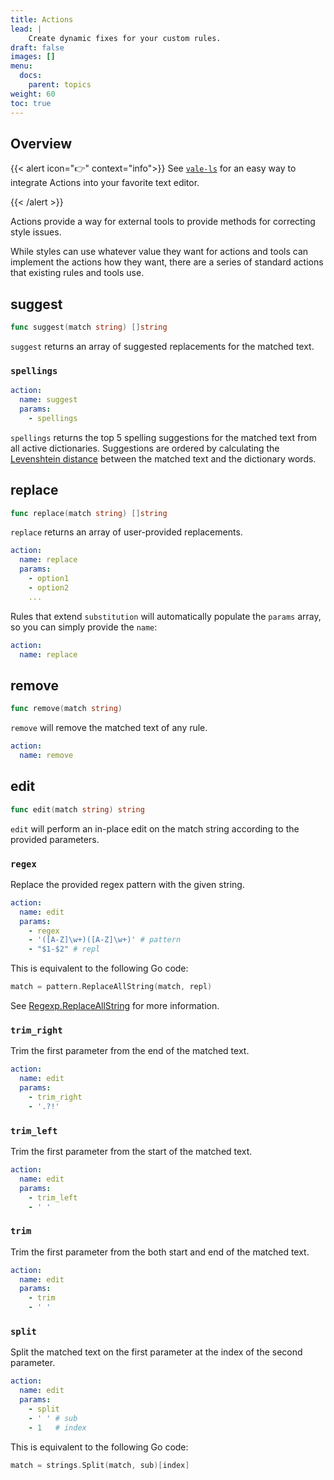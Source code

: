 ```yaml
---
title: Actions
lead: |
    Create dynamic fixes for your custom rules.
draft: false
images: []
menu:
  docs:
    parent: topics
weight: 60
toc: true
---
```


## Overview

{{< alert icon="👉" context="info">}}
See [`vale-ls`][1] for an easy way to integrate Actions into your favorite text 
editor.

[1]: https://github.com/errata-ai/vale-ls
{{< /alert >}}

Actions provide a way for external tools to provide methods for correcting 
style issues.

While styles can use whatever value they want for actions and tools can 
implement the actions how they want, there are a series of standard actions 
that existing rules and tools use.

## suggest

```go
func suggest(match string) []string
```

`suggest` returns an array of suggested replacements for the matched text.

### `spellings`

```yaml
action:
  name: suggest
  params:
    - spellings
```

`spellings` returns the top 5 spelling suggestions for the matched text from
all active dictionaries. Suggestions are ordered by calculating the 
[Levenshtein distance][1] between the matched text and the dictionary words.

## replace

```go
func replace(match string) []string
```

`replace` returns an array of user-provided replacements.

```yaml
action:
  name: replace
  params:
    - option1
    - option2
    ...
```

Rules that extend `substitution` will automatically populate the `params` array, so you can simply provide the `name`:

```yaml
action:
  name: replace
```

## remove

```go
func remove(match string)
```

`remove` will remove the matched text of any rule.

```yaml
action:
  name: remove
```

## edit

```go
func edit(match string) string
```

`edit` will perform an in-place edit on the match string according to the 
provided parameters.

### `regex`

Replace the provided regex pattern with the given string.

```yaml
action:
  name: edit
  params:
    - regex
    - '([A-Z]\w+)([A-Z]\w+)' # pattern
    - "$1-$2" # repl
```

This is equivalent to the following Go code:

```go
match = pattern.ReplaceAllString(match, repl)
```

See [Regexp.ReplaceAllString][2] for more information.

### `trim_right`

Trim the first parameter from the end of the matched text.

```yaml
action:
  name: edit
  params:
    - trim_right
    - '.?!'
```

### `trim_left`

Trim the first parameter from the start of the matched text.

```yaml
action:
  name: edit
  params:
    - trim_left
    - ' '
```

### `trim`

Trim the first parameter from the both start and end of the matched text.

```yaml
action:
  name: edit
  params:
    - trim
    - ' '
```

### `split`

Split the matched text on the first parameter at the index of the second 
parameter.

```yaml
action:
  name: edit
  params:
    - split
    - ' ' # sub
    - 1   # index
```

This is equivalent to the following Go code:

```go
match = strings.Split(match, sub)[index]
```

[1]: https://pkg.go.dev/github.com/adrg/strutil@v0.3.0/metrics#Levenshtein
[2]: https://pkg.go.dev/regexp#Regexp.ReplaceAllString
